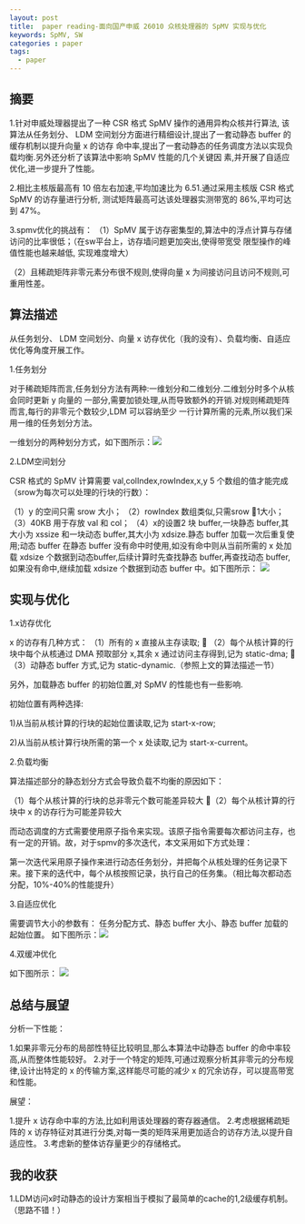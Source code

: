 ```yaml
---
layout: post
title:  paper reading-面向国产申威 26010 众核处理器的 SpMV 实现与优化
keywords: SpMV, SW
categories : paper
tags:
  - paper
---
```



## 摘要
1.针对申威处理器提出了一种 CSR 格式 SpMV 操作的通用异构众核并行算法,
该算法从任务划分、 LDM 空间划分方面进行精细设计,提出了一套动静态 buffer 的缓存机制以提升向量 x 的访存
命中率,提出了一套动静态的任务调度方法以实现负载均衡.另外还分析了该算法中影响 SpMV 性能的几个关键因
素,并开展了自适应优化,进一步提升了性能。

2.相比主核版最高有 10 倍左右加速,平均加速比为 6.51.通过采用主核版 CSR 格式 SpMV 的访存量进行分析,
测试矩阵最高可达该处理器实测带宽的 86%,平均可达到 47%。


3.spmv优化的挑战有：
（1）SpMV 属于访存密集型的,算法中的浮点计算与存储访问的比率很低；（在sw平台上，访存墙问题更加突出,使得带宽受
限型操作的峰值性能也越来越低, 实现难度增大）

（2）且稀疏矩阵非零元素分布很不规则,使得向量 x 为间接访问且访问不规则,可重用性差。

## 算法描述

从任务划分、 LDM 空间划分、向量 x 访存优化（我的没有）、负载均衡、自适应优化等角度开展工作。

1.任务划分

对于稀疏矩阵而言,任务划分方法有两种:一维划分和二维划分.二维划分时多个从核会同时更新 y 向量的
一部分,需要加锁处理,从而导致额外的开销.对规则稀疏矩阵而言,每行的非零元个数较少,LDM 可以容纳至少
一行计算所需的元素,所以我们采用一维的任务划分方法。

一维划分的两种划分方式，如下图所示：![](/images/paper/spmv-sw-lff-1.png)



2.LDM空间划分

CSR 格式的 SpMV 计算需要 val,colIndex,rowIndex,x,y 5 个数组的值才能完成（srow为每次可以处理的行块的行数）：

（1）y 的空间只需 srow 大小；
（2）rowIndex 数组类似,只需srow 1大小；
（3）40KB 用于存放 val 和 col；
（4）x的设置2 块 buffer,一块静态 buffer,其大小为 xssize 和一块动态 buffer,其大小为 xdsize.静态 buffer 加载一次后重复使用;动态 buffer 在静态 buffer 没有命中时使用,如没有命中则从当前所需的 x 处加载 xdsize 个数据到动态buffer,后续计算时先查找静态 buffer,再查找动态 buffer,如果没有命中,继续加载 xdsize 个数据到动态 buffer 中。如下图所示：
![](/images/paper/spmv-sw-lff-2.png)

## 实现与优化

1.x访存优化

x 的访存有几种方式：
	（1）所有的 x 直接从主存读取;
    （2）每个从核计算的行块中每个从核通过 DMA 预取部分 x,其余 x 通过访问主存得到,记为 static-dma;
 	（3）动静态 buffer 方式,记为 static-dynamic.（参照上文的算法描述一节）

另外，加载静态 buffer 的初始位置,对 SpMV 的性能也有一些影响.

初始位置有两种选择:

1)从当前从核计算的行块的起始位置读取,记为 start-x-row;

2)从当前从核计算行块所需的第一个 x 处读取,记为
start-x-current。


2.负载均衡

算法描述部分的静态划分方式会导致负载不均衡的原因如下：

（1）每个从核计算的行块的总非零元个数可能差异较大
（2）每个从核计算的行块中 x 的访存行为可能差异较大

而动态调度的方式需要使用原子指令来实现。该原子指令需要每次都访问主存，也有一定的开销。故，对于spmv的多次迭代，本文采用如下方式处理：

第一次迭代采用原子操作来进行动态任务划分，并把每个从核处理的任务记录下来。接下来的迭代中，每个从核按照记录，执行自己的任务集。（相比每次都动态分配，10%-40%的性能提升）

3.自适应优化

需要调节大小的参数有： 任务分配方式、静态 buffer 大小、静态 buffer 加载的起始位置。
如下图所示：![](/images/paper/spmv-sw-lff-3.png)


4.双缓冲优化

如下图所示：
![](/images/paper/spmv-sw-lff-db.png)

## 总结与展望

分析一下性能：

1.如果非零元分布的局部性特征比较明显,那么本算法中动静态 buffer 的命中率较高,从而整体性能较好。
2.对于一个特定的矩阵,可通过观察分析其非零元的分布规律,设计出特定的 x 的传输方案,这样能尽可能的减少 x 的冗余访存，可以提高带宽和性能。

展望：

1.提升 x 访存命中率的方法,比如利用该处理器的寄存器通信。
2.考虑根据稀疏矩阵的 x 访存特征对其进行分类,对每一类的矩阵采用更加适合的访存方法,以提升自适应性。
3.考虑新的整体访存量更少的存储格式。


## 我的收获
1.LDM访问x时动静态的设计方案相当于模拟了最简单的cache的1,2级缓存机制。（思路不错！）





    